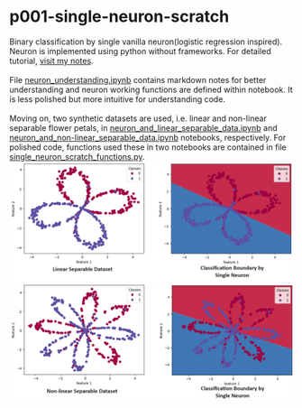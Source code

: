 # p001-single-neuron-scratch
 Binary classification by single vanilla neuron(logistic regression inspired). Neuron is implemented using python without frameworks. For detailed tutorial, [visit my notes](https://spicy-piranha-7fc.notion.site/Single-Neuron-from-Scratch-509cab06175948d193a16a0736e6bd1d?pvs=4).
 <br>
 <br>
 File [neuron_understanding.ipynb](neuron_understanding.ipynb) contains markdown notes for better understanding and neuron working functions are defined within notebook. It is less polished but more intuitive for understanding code.
 <br><br>
 Moving on, two synthetic datasets are used, i.e. linear and non-linear separable flower petals, in [neuron_and_linear_separable_data.ipynb](neuron_and_non-linear_separable_data.ipynb) and [neuron_and_non-linear_separable_data.ipynb](neuron_and_non-linear_separable_data.ipynb) notebooks, respectively. For polished code, functions used these in two notebooks are contained in file [single_neuron_scratch_functions.py](single_neuron_scratch_functions.py). 
 <br>
 ![neuron_understanding.ipynb, neuron_and_linear_separable_data.ipynb input and output visualize](img/lin_com.png)
 <br>
 ![neuron_and_linear_separable_data.ipynb input and output visualize](img/nlin_com.png)
